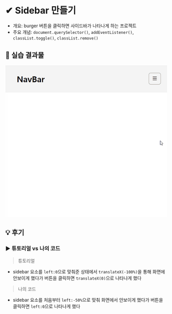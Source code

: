 # ✔ Sidebar 만들기

-   개요: burger 버튼을 클릭하면 사이드바가 나타나게 하는 프로젝트
-   주요 개념: `document.querySelector()`, `addEventListener()`, `classList.toggle()`, `classList.remove()`

## 🧩 실습 결과물

![](../gif/sidebar_practice1.gif)

## 💡 후기

### ▶ 튜토리얼 vs 나의 코드

> 튜토리얼

-   sidebar 요소를 `left:0`으로 맞춰준 상태에서 `translateX(-100%)`을 통해 화면에 안보이게 했다가 버튼을 클릭하면 `translateX(0)`으로 나타나게 했다

> 나의 코드

-   sidebar 요소를 처음부터 `left:-50%`으로 맞춰 화면에서 안보이게 했다가 버튼을 클릭하면 `left:0`으로 나타나게 했다
